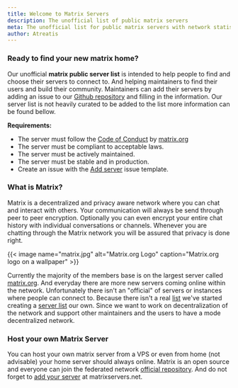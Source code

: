 ```yaml
---
title: Welcome to Matrix Servers
description: The unofficial list of public matrix servers
meta: The unofficial list for public matrix servers with network statistics and detailed server information
author: Atreatis
---
```


### Ready to find your new matrix home?
Our unofficial **matrix public server list** is intended to help people to find and choose their servers to connect to. And helping maintainers to find their users and build their community. Maintainers can add their servers by adding an issue to our [Github repository](https://github.com/Atreatis/matrixservers) and filling in the information. Our server list is not heavily curated to be added to the list more information can be found bellow.

**Requirements:**  
- The server must follow the [Code of Conduct](https://matrix.org/docs/guides/code_of_conduct.html) by [matrix.org](https://matrix.org)  
- The server must be compliant to acceptable laws.  
- The server must be actively maintained.  
- The server must be stable and in production.  
- Create an issue with the [Add server](https://github.com/Atreatis/matrixservers/issues/new?assignees=Atreatis&labels=&template=add-server.md&title=%5BADD%5D) issue template.

### What is Matrix?
Matrix is a decentralized and privacy aware network where you can chat and interact with others. Your communication will always be send through peer to peer encryption. Optionally you can even encrypt your entire chat history with individual conversations or channels. Whenever you are chatting through the Matrix network you will be assured that privacy is done right.

{{< image name="matrix.jpg" alt="Matrix.org Logo" caption="Matrix.org logo on a wallpaper" >}}

Currently the majority of the members base is on the largest server called [matrix.org](https://matrix.org/). And everyday there are more new servers coming online within the network. Unfortunately there isn't an "official" of servers or instances where people can connect to. Because there isn't a real [list](https://github.com/vector-im/riot-web/issues/6827) we've started creating a [server list](/servers) our own. Since we want to work on decentralization of the network and support other maintainers and the users to have a mode decentralized network.

### Host your own Matrix Server
You can host your own matrix server from a VPS or even from home (not advisable)  your home server should always online. Matrix is an open source and everyone can join the federated network [official repository](https://github.com/matrix-org/synapse). And do not forget to [add your server](https://github.com/Atreatis/matrixservers/issues/new?assignees=Atreatis&labels=&template=add-server.md&title=%5BADD%5D) at matrixservers.net.
